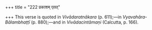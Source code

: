 +++
title = "222 प्रकाशम् एतत्"

+++
This verse is quoted in *Vivādaratnākara* (p. 611);—in
*Vyavahāra-Bālambhaṭṭī* (p. 880);—and in *Vivādacintāmaṇi* (Calcutta, p.
166).


